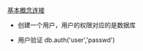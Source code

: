 [基本概念连接](https://blog.csdn.net/pangjunwei/article/details/106901927?spm=1001.2101.3001.6661.1&utm_medium=distribute.pc_relevant_t0.none-task-blog-2%7Edefault%7ECTRLIST%7ERate-1-106901927-blog-81094378.pc_relevant_antiscanv2&depth_1-utm_source=distribute.pc_relevant_t0.none-task-blog-2%7Edefault%7ECTRLIST%7ERate-1-106901927-blog-81094378.pc_relevant_antiscanv2&utm_relevant_index=1)

- 创建一个用户，用户的权限对应的是数据库

- 用户验证 db.auth('user','passwd')
